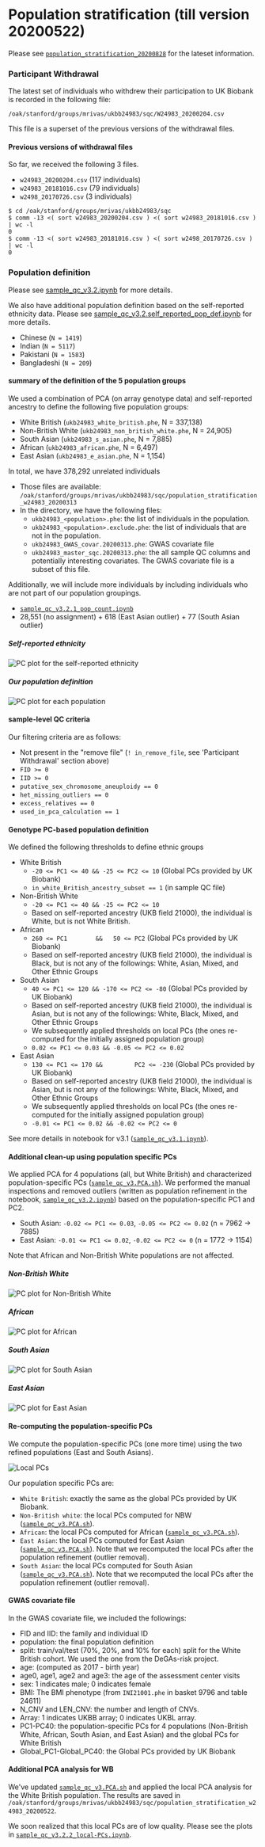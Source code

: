 # Population stratification (till version 20200522)

Please see [`population_stratification_20200828`](population_stratification_20200828) for the lateset information.

### Participant Withdrawal

The latest set of individuals who withdrew their participation to UK Biobank is recorded in the following file:

`/oak/stanford/groups/mrivas/ukbb24983/sqc/W24983_20200204.csv`

This file is a superset of the previous versions of the withdrawal files.

#### Previous versions of withdrawal files

So far, we received the following 3 files.

- `w24983_20200204.csv` (117 individuals)
- `w24983_20181016.csv` (79 individuals)
- `w2498_20170726.csv` (3 individuals)

```{bash}
$ cd /oak/stanford/groups/mrivas/ukbb24983/sqc
$ comm -13 <( sort w24983_20200204.csv ) <( sort w24983_20181016.csv ) | wc -l
0
$ comm -13 <( sort w24983_20181016.csv ) <( sort w2498_20170726.csv ) | wc -l
0
```

### Population definition

Please see [sample_qc_v3.2.ipynb](sample_qc_v3.2.ipynb) for more details.

We also have additional population definition based on the self-reported ethnicity data. Please see [sample_qc_v3.2.self_reported_pop_def.ipynb](sample_qc_v3.2.self_reported_pop_def.ipynb) for more details.

- Chinese (`N = 1419`)
- Indian (`N = 5117`)
- Pakistani (`N = 1583`)
- Bangladeshi (`N = 209`)

#### summary of the definition of the 5 population groups

We used a combination of PCA (on array genotype data) and self-reported ancestry to define the following five population groups:

- White British (`ukb24983_white_british.phe`, N = 337,138)
- Non-British White (`ukb24983_non_british_white.phe`, N = 24,905)
- South Asian (`ukb24983_s_asian.phe`, N = 7,885)
- African (`ukb24983_african.phe`, N = 6,497)
- East Asian (`ukb24983_e_asian.phe`, N = 1,154)

In total, we have 378,292 unrelated individuals

- Those files are available: `/oak/stanford/groups/mrivas/ukbb24983/sqc/population_stratification_w24983_20200313`
- In the directory, we have the following files:
  - `ukb24983_<population>.phe`: the list of individuals in the population.
  - `ukb24983_<population>.exclude.phe`: the list of individuals that are not in the population.
  - `ukb24983_GWAS_covar.20200313.phe`: GWAS covariate file
  - `ukb24983_master_sqc.20200313.phe`: the all sample QC columns and potentially interesting covariates. The GWAS covariate file is a subset of this file.
  
Additionally, we will include more individuals by including individuals who are not part of our population groupings.

- [`sample_qc_v3.2.1_pop_count.ipynb`](sample_qc_v3.2.1_pop_count.ipynb)
- 28,551 (no assignment) + 618 (East Asian outlier) + 77 (South Asian outlier)

##### Self-reported ethnicity

![PC plot for the self-reported ethnicity](figs/sample_qc_v3.2.PCA.self.reported.ethnicity.png)

##### Our population definition

![PC plot for each population](figs/sample_qc_v3.2.PC1.vs.PC2.png)

#### sample-level QC criteria

Our filtering criteria are as follows:

- Not present in the "remove file" (`! in_remove_file`, see 'Participant Withdrawal' section above)
- `FID >= 0`
- `IID >= 0`
- `putative_sex_chromosome_aneuploidy == 0`
- `het_missing_outliers == 0`
- `excess_relatives == 0`
- `used_in_pca_calculation == 1`

#### Genotype PC-based population definition

We defined the following thresholds to define ethnic groups

- White British
  - `-20 <= PC1 <= 40 && -25 <= PC2 <= 10` (Global PCs provided by UK Biobank)
  - `in_white_British_ancestry_subset == 1` (in sample QC file)
- Non-British White
  - `-20 <= PC1 <= 40 && -25 <= PC2 <= 10`
  - Based on self-reported ancestry (UKB field 21000), the individual is White, but is not White British.
- African
  - `260 <= PC1        &&   50 <= PC2` (Global PCs provided by UK Biobank)
  - Based on self-reported ancestry (UKB field 21000), the individual is Black, but is not any of the followings: White, Asian, Mixed, and Other Ethnic Groups
- South Asian
  - `40 <= PC1 <= 120 && -170 <= PC2 <= -80` (Global PCs provided by UK Biobank)
  - Based on self-reported ancestry (UKB field 21000), the individual is Asian, but is not any of the followings: White, Black, Mixed, and Other Ethnic Groups
  - We subsequently applied thresholds on local PCs (the ones re-computed for the initially assigned population group)
  - `0.02 <= PC1 <= 0.03 && -0.05 <= PC2 <= 0.02`
- East Asian
  - `130 <= PC1 <= 170 &&         PC2 <= -230` (Global PCs provided by UK Biobank)
  - Based on self-reported ancestry (UKB field 21000), the individual is Asian, but is not any of the followings: White, Black, Mixed, and Other Ethnic Groups
  - We subsequently applied thresholds on local PCs (the ones re-computed for the initially assigned population group)
  - `-0.01 <= PC1 <= 0.02 && -0.02 <= PC2 <= 0`

See more details in notebook for v3.1 ([`sample_qc_v3.1.ipynb`](sample_qc_v3.1.ipynb)).

#### Additional clean-up using population specific PCs

We applied PCA for 4 populations (all, but White British) and characterized population-specific PCs ([`sample_qc_v3.PCA.sh`](sample_qc_v3.PCA.sh)). We performed the manual inspections and removed outliers (written as population refinement in the notebook, [`sample_qc_v3.2.ipynb`](sample_qc_v3.2.ipynb)) based on the population-specific PC1 and PC2.

- South Asian: `-0.02 <= PC1 <= 0.03`, `-0.05 <= PC2 <= 0.02` (n = 7962 -> 7885)
- East Asian: `-0.01 <= PC1 <= 0.02`, `-0.02 <= PC2 <= 0` (n = 1772 -> 1154)

Note that African and Non-British White populations are not affected.

##### Non-British White

![PC plot for Non-British White](figs/sample_qc_v3.2.local.PCA.non_british_white.png)

##### African

![PC plot for African](figs/sample_qc_v3.2.local.PCA.african.png)

##### South Asian

![PC plot for South Asian](figs/sample_qc_v3.2.local.PCA.s_asian.png)

##### East Asian

![PC plot for East Asian](figs/sample_qc_v3.2.local.PCA.e_asian.png)

#### Re-computing the population-specific PCs

We compute the population-specific PCs (one more time) using the two refined populations (East and South Asians).

![Local PCs](figs/sample_qc_v3.2.local.PC1.vs.PC2.png)

Our population specific PCs are:

- `White British`: exactly the same as the global PCs provided by UK Biobank.
- `Non-British white`: the local PCs computed for NBW ([`sample_qc_v3.PCA.sh`](sample_qc_v3.PCA.sh)).
- `African`: the local PCs computed for African ([`sample_qc_v3.PCA.sh`](sample_qc_v3.PCA.sh)).
- `East Asian`: the local PCs computed for East Asian ([`sample_qc_v3.PCA.sh`](sample_qc_v3.PCA.sh)). Note that we recomputed the local PCs after the population refinement (outlier removal).
- `South Asian`: the local PCs computed for South Asian ([`sample_qc_v3.PCA.sh`](sample_qc_v3.PCA.sh)). Note that we recomputed the local PCs after the population refinement (outlier removal).

#### GWAS covariate file

In the GWAS covariate file, we included the followings:

- FID and IID: the family and individual ID
- population: the final population definition
- split: train/val/test (70%, 20%, and 10% for each) split for the White British cohort. We used the one from the DeGAs-risk project.
- age: (computed as 2017 - birth year)
- age0, age1, age2 and age3: the age of the assessment center visits
- sex: 1 indicates male; 0 indicates female
- BMI: The BMI phenotype (from `INI21001.phe` in basket 9796 and table 24611)
- N_CNV and LEN_CNV: the number and length of CNVs.
- Array: 1 indicates UKBB array; 0 indicates UKBL array.
- PC1-PC40: the population-specific PCs for 4 populations (Non-British White, African, South Asian, and East Asian) and the global PCs for White British
- Global_PC1-Global_PC40: the Global PCs provided by UK Biobank

#### Additional PCA analysis for WB

We've updated [`sample_qc_v3.PCA.sh`](sample_qc_v3.PCA.sh) and applied the local PCA analysis for the White British population.
The results are saved in `/oak/stanford/groups/mrivas/ukbb24983/sqc/population_stratification_w24983_20200522`.

We soon realized that this local PCs are of low quality. Please see the plots in [`sample_qc_v3.2.2_local-PCs.ipynb`](sample_qc_v3.2.2_local-PCs.ipynb).
